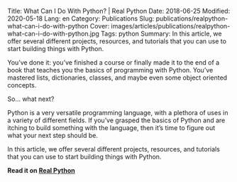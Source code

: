 Title: What Can I Do With Python? | Real Python
Date: 2018-06-25
Modified: 2020-05-18
Lang: en
Category: Publications
Slug: publications/realpython-what-can-i-do-with-python
Cover: images/articles/publications/realpython-what-can-i-do-with-python.jpg
Tags: python
Summary: In this article, we offer several different projects, resources, and tutorials that you can use to start building things with Python.

You’ve done it: you’ve finished a course or finally made it to the end of a book that teaches you the basics of programming with Python. You’ve mastered lists, dictionaries, classes, and maybe even some object oriented concepts.

So… what next?

Python is a very versatile programming language, with a plethora of uses in a variety of different fields. If you’ve grasped the basics of Python and are itching to build something with the language, then it’s time to figure out what your next step should be.

In this article, we offer several different projects, resources, and tutorials that you can use to start building things with Python.

**Read it on [Real Python](https://realpython.com/what-can-i-do-with-python/)**
